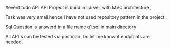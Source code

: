 #event todo API
API Project is build in Larvel, with MVC architecture , 

Task was very small hence I have not used repository pattern in the project.

Sql Question is answerd in a file name q1.sql in main directory

All API's can be tested via postman ,Do let me know if endpoints are needed.
